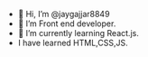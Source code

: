- 👋 Hi, I’m @jaygajjar8849
- 👀 I’m Front end developer.
- 🌱 I’m currently learning React.js.
- I have learned HTML,CSS,JS.

<!---
jaygajjar8849/jaygajjar8849 is a ✨ special ✨ repository because its `README.md` (this file) appears on your GitHub profile.
You can click the Preview link to take a look at your changes.
--->
